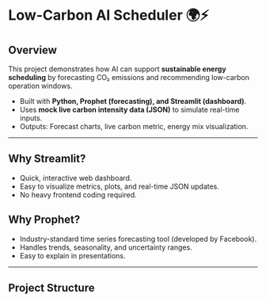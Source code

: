 
# Low-Carbon AI Scheduler 🌍⚡

## Overview
This project demonstrates how AI can support **sustainable energy scheduling** by forecasting CO₂ emissions and recommending low-carbon operation windows.

- Built with **Python, Prophet (forecasting), and Streamlit (dashboard)**.
- Uses **mock live carbon intensity data (JSON)** to simulate real-time inputs.
- Outputs: Forecast charts, live carbon metric, energy mix visualization.

---

## Why Streamlit?
- Quick, interactive web dashboard.
- Easy to visualize metrics, plots, and real-time JSON updates.
- No heavy frontend coding required.

## Why Prophet?
- Industry-standard time series forecasting tool (developed by Facebook).
- Handles trends, seasonality, and uncertainty ranges.
- Easy to explain in presentations.

---

## Project Structure

